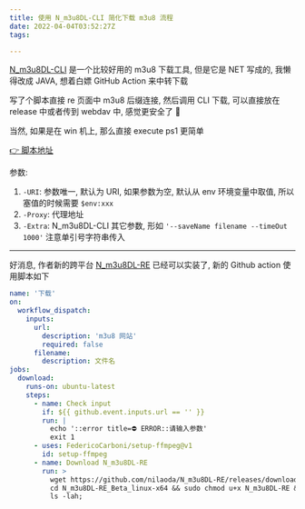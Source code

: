 ```yaml
---
title: 使用 N_m3u8DL-CLI 简化下载 m3u8 流程
date: 2022-04-04T03:52:27Z
tags:

---
```

[N_m3u8DL-CLI](https://github.com/nilaoda/N_m3u8DL-CLI) 是一个比较好用的 m3u8 下载工具, 但是它是 NET 写成的, 我懒得改成 JAVA, 想着白嫖 GitHub Action 来中转下载

写了个脚本直接 re 页面中 m3u8 后缀连接, 然后调用 CLI 下载, 可以直接放在 release 中或者传到 webdav 中, 感觉更安全了 🤣 

当然, 如果是在 win 机上, 那么直接 execute ps1 更简单

[👉 脚本地址](https://github.com/bxb100/OSS-Config/blob/main/Win/execute.ps1)

参数:

1. `-URI`: 参数唯一, 默认为 URI, 如果参数为空, 默认从 env 环境变量中取值, 所以塞值的时候需要 `$env:xxx`
2. `-Proxy`: 代理地址
3. `-Extra`: N_m3u8DL-CLI 其它参数, 形如 `'--saveName filename --timeOut 1000'` 注意单引号字符串传入

---

<a id="issuecomment-1277438921"></a>
好消息, 作者新的跨平台 [N_m3u8DL-RE](https://github.com/nilaoda/N_m3u8DL-RE) 已经可以实装了, 新的 Github action 使用脚本如下

```yaml
name: '下载'
on:
  workflow_dispatch:
    inputs:
      url:
        description: 'm3u8 网站'
        required: false
      filename:
        description: 文件名
jobs:
  download:
    runs-on: ubuntu-latest
    steps:
      - name: Check input
        if: ${{ github.event.inputs.url == '' }}
        run: |
          echo '::error title=⛔️ ERROR::请输入参数'
          exit 1
      - uses: FedericoCarboni/setup-ffmpeg@v1
        id: setup-ffmpeg
      - name: Download N_m3u8DL-RE
        run: >
          wget https://github.com/nilaoda/N_m3u8DL-RE/releases/download/v0.0.3-beta/N_m3u8DL-RE_Beta_linux-x64_20221012.tar.gz -O cs.tar.gz && tar -zxf cs.tar.gz;
          cd N_m3u8DL-RE_Beta_linux-x64 && sudo chmod u+x N_m3u8DL-RE && ./N_m3u8DL-RE ${{ github.event.inputs.url }} --save-name ${{ github.event.inputs.filename }};
          ls -lah;
```